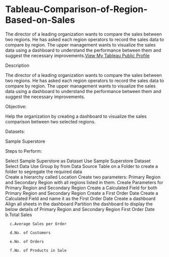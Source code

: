 # Tableau-Comparison-of-Region-Based-on-Sales
The director of a leading organization wants to compare the sales between two regions. He has asked each region operators to record the sales data to compare by region. The upper management wants to visualize the sales data using a dashboard to understand the performance between them and suggest the necessary improvements.[View My Tableau Public Profile](https://public.tableau.com/views/project1_17036991078090/Dashboard1?:language=en-US&publish=yes&:display_count=n&:origin=viz_share_link)

Description

The director of a leading organization wants to compare the sales between two regions. He has asked each region operators to record the sales data to compare by region. The upper management wants to visualize the sales data using a dashboard to understand the performance between them and suggest the necessary improvements.

 

Objective:

Help the organization by creating a dashboard to visualize the sales comparison between two selected regions.

 

Datasets:

Sample Superstore

 

Steps to Perform:

Select Sample Superstore as Dataset 
Use Sample Superstore Dataset
Select Data
Use Group by from Data Source Table on a Folder to create a folder to segregate the required data  
Create a hierarchy called Location
Create two parameters: Primary Region and Secondary Region with all regions listed in them.
Create Parameters for Primary Region and Secondary Region
Create a Calculated Field for both Primary Region and Secondary Region
Create a First Order Date
Create a Calculated Field and name it as the First Order Date
Create a dashboard
Align all sheets in the dashboard
Partition the dashboard to display the below details of Primary Region and Secondary Region
First Order Date
      b.Total Sales

      c.Average Sales per Order

      d.No. of Customers

      e.No. of Orders

      f.No. of Products in Sale
